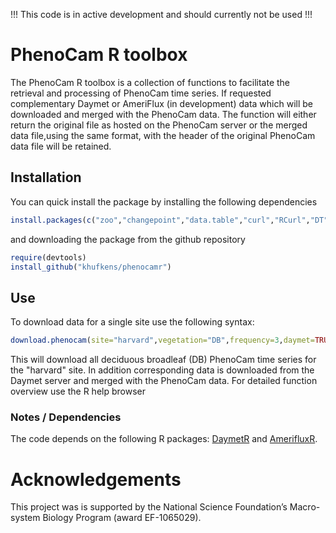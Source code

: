 !!! This code is in active development and should currently not be used !!!

# PhenoCam R toolbox

The PhenoCam R toolbox is a collection of functions to facilitate the retrieval and processing of PhenoCam time series. If requested complementary Daymet or AmeriFlux (in development) data which will be downloaded and merged with the PhenoCam data. The function will either return the original file as hosted on the PhenoCam server or the merged data file,using the same format, with the header of the original PhenoCam data file will be retained.

## Installation

You can quick install the package by installing the following dependencies

```R
install.packages(c("zoo","changepoint","data.table","curl","RCurl","DT","shiny","shinydashboard","leaflet","plotly","devtools"))
```

and downloading the package from the github repository

```R
require(devtools)
install_github("khufkens/phenocamr")
```

## Use

To download data for a single site use the following syntax:

```R
download.phenocam(site="harvard",vegetation="DB",frequency=3,daymet=TRUE)  
```

This will download all deciduous broadleaf (DB) PhenoCam time series for the "harvard" site. In addition corresponding data is downloaded from the Daymet server and merged with the PhenoCam data. For detailed function overview use the R help browser

### Notes / Dependencies

The code depends on the following R packages: [DaymetR](https://khufkens.github.io/daymetr) and [AmerifluxR](https://khufkens.github.io/amerifluxr).

# Acknowledgements

This project was is supported by the National Science Foundation’s Macro-system Biology Program (award EF-1065029).
